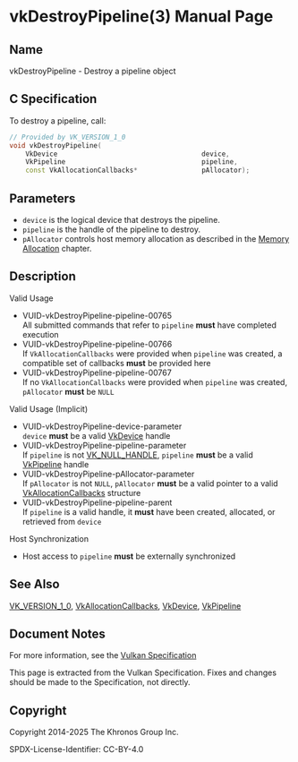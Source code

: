 # vkDestroyPipeline(3) Manual Page

## Name

vkDestroyPipeline - Destroy a pipeline object



## [](#_c_specification)C Specification

To destroy a pipeline, call:

```c++
// Provided by VK_VERSION_1_0
void vkDestroyPipeline(
    VkDevice                                    device,
    VkPipeline                                  pipeline,
    const VkAllocationCallbacks*                pAllocator);
```

## [](#_parameters)Parameters

- `device` is the logical device that destroys the pipeline.
- `pipeline` is the handle of the pipeline to destroy.
- `pAllocator` controls host memory allocation as described in the [Memory Allocation](https://registry.khronos.org/vulkan/specs/latest/html/vkspec.html#memory-allocation) chapter.

## [](#_description)Description

Valid Usage

- [](#VUID-vkDestroyPipeline-pipeline-00765)VUID-vkDestroyPipeline-pipeline-00765  
  All submitted commands that refer to `pipeline` **must** have completed execution
- [](#VUID-vkDestroyPipeline-pipeline-00766)VUID-vkDestroyPipeline-pipeline-00766  
  If `VkAllocationCallbacks` were provided when `pipeline` was created, a compatible set of callbacks **must** be provided here
- [](#VUID-vkDestroyPipeline-pipeline-00767)VUID-vkDestroyPipeline-pipeline-00767  
  If no `VkAllocationCallbacks` were provided when `pipeline` was created, `pAllocator` **must** be `NULL`

Valid Usage (Implicit)

- [](#VUID-vkDestroyPipeline-device-parameter)VUID-vkDestroyPipeline-device-parameter  
  `device` **must** be a valid [VkDevice](https://registry.khronos.org/vulkan/specs/latest/man/html/VkDevice.html) handle
- [](#VUID-vkDestroyPipeline-pipeline-parameter)VUID-vkDestroyPipeline-pipeline-parameter  
  If `pipeline` is not [VK\_NULL\_HANDLE](https://registry.khronos.org/vulkan/specs/latest/man/html/VK_NULL_HANDLE.html), `pipeline` **must** be a valid [VkPipeline](https://registry.khronos.org/vulkan/specs/latest/man/html/VkPipeline.html) handle
- [](#VUID-vkDestroyPipeline-pAllocator-parameter)VUID-vkDestroyPipeline-pAllocator-parameter  
  If `pAllocator` is not `NULL`, `pAllocator` **must** be a valid pointer to a valid [VkAllocationCallbacks](https://registry.khronos.org/vulkan/specs/latest/man/html/VkAllocationCallbacks.html) structure
- [](#VUID-vkDestroyPipeline-pipeline-parent)VUID-vkDestroyPipeline-pipeline-parent  
  If `pipeline` is a valid handle, it **must** have been created, allocated, or retrieved from `device`

Host Synchronization

- Host access to `pipeline` **must** be externally synchronized

## [](#_see_also)See Also

[VK\_VERSION\_1\_0](https://registry.khronos.org/vulkan/specs/latest/man/html/VK_VERSION_1_0.html), [VkAllocationCallbacks](https://registry.khronos.org/vulkan/specs/latest/man/html/VkAllocationCallbacks.html), [VkDevice](https://registry.khronos.org/vulkan/specs/latest/man/html/VkDevice.html), [VkPipeline](https://registry.khronos.org/vulkan/specs/latest/man/html/VkPipeline.html)

## [](#_document_notes)Document Notes

For more information, see the [Vulkan Specification](https://registry.khronos.org/vulkan/specs/latest/html/vkspec.html#vkDestroyPipeline)

This page is extracted from the Vulkan Specification. Fixes and changes should be made to the Specification, not directly.

## [](#_copyright)Copyright

Copyright 2014-2025 The Khronos Group Inc.

SPDX-License-Identifier: CC-BY-4.0